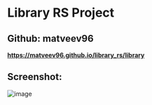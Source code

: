 # Library RS Project

## Github: matveev96
**https://matveev96.github.io/library_rs/library**
## Screenshot:
![image](https://github.com/matveev96/library_rs/assets/106995518/b7d4e249-31fc-424d-a88d-5548c5bb142f)



